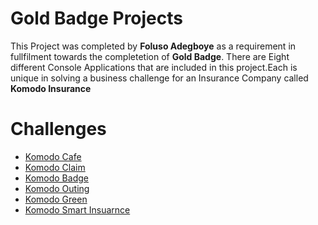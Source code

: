 # Gold Badge Projects
This Project was completed by **Foluso Adegboye** as a requirement in fullfilment towards the completetion of **Gold Badge**. There are 
Eight different Console Applications that are included in this project.Each is unique in solving a business challenge for an Insurance Company called **Komodo Insurance**

# Challenges
- [Komodo Cafe](./Cafe.md)
- [Komodo Claim](./Claims.md)
- [Komodo Badge](./Badge.md)
- [Komodo Outing](./Outing.md)
- [Komodo Green](./Green.md)
- [Komodo Smart Insuarnce](./Smart.md)


